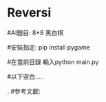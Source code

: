 # Reversi
#AI題目:  8*8 黑白棋

#安裝指定: pip install pygame


#在當前目錄 輸入python main.py

#以下空白.....


.
#參考文獻:
